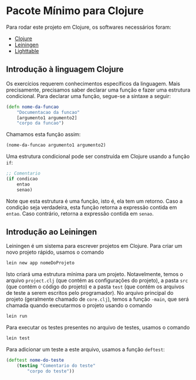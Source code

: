 # Pacote Mínimo para Clojure

Para rodar este projeto em Clojure, os softwares necessários foram:

- [Clojure](clojure.org)
- [Leiningen](leiningen.org)
- [Lighttable](lighttable.com)

Introdução à linguagem Clojure
------------------------------

Os exercícios requerem conhecimentos específicos da linguagem. Mais precisamente, precisamos saber declarar uma função e fazer uma estrutura condicional. Para declarar uma função, segue-se a sintaxe a seguir:
``` Clojure
(defn nome-da-funcao
    "Documentacao da funcao"
    [argumento1 argumento2]
    "corpo da funcao")
```
Chamamos esta função assim:
``` Clojure
(nome-da-funcao argumento1 argumento2)
```

Uma estrutura condicional pode ser construída em Clojure usando a função `if`:
``` Clojure
;; Comentario
(if condicao
    entao
    senao)
```
Note que esta estrutura é uma função, isto é, ela tem um retorno. Caso a condição seja verdadeira, esta função retorna a expressão contida em `entao`. Caso contrário, retorna a expressão contida em `senao`.

Introdução ao Leiningen
-----------------------

Leiningen é um sistema para escrever projetos em Clojure. Para criar um novo projeto rápido, usamos o comando

``` sh
lein new app nomeDoProjeto
```

Isto criará uma estrutura mínima para um projeto. Notavelmente, temos o arquivo `project.clj` (que contém as configurações do projeto), a pasta `src` (que contém o código do projeto) e a pasta `test` (que contém os arquivos de teste a serem escritos pelo programador). No arquivo principal do projeto (geralmente chamado de `core.clj`), temos a função `-main`, que será chamada quando executarmos o projeto usando o comando
``` sh
lein run
```
Para executar os testes presentes no arquivo de testes, usamos o comando
``` sh
lein test
```
Para adicionar um teste a este arquivo, usamos a função `deftest`:

``` Clojure
(deftest nome-do-teste
    (testing "Comentario do teste"
        "corpo do teste"))
```
